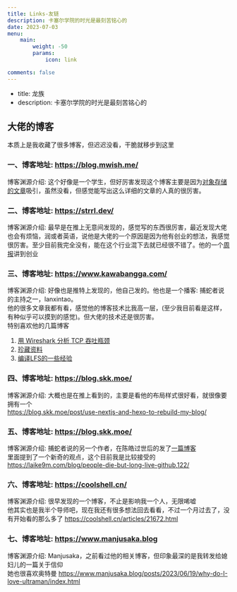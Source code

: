 ```yaml
---
title: Links-友链
description: 卡塞尔学院的时光是最刻苦铭心的
date: 2023-07-03
menu:
    main: 
        weight: -50
        params:
            icon: link

comments: false
---
```


- title: 龙族
- description: 卡塞尔学院的时光是最刻苦铭心的

## 大佬的博客

本质上是我收藏了很多博客，但迟迟没看，干脆就移步到这里

### 一、博客地址: https://blog.mwish.me/

博客渊源介绍: 这个好像是一个学生，但好厉害发现这个博客主要是因为[对象存储的文章](https://blog.mwish.me/2022/11/24/SOSP-11-Windows-Azure-Storage/#Introduction)吸引，虽然没看，但感觉能写出这么详细的文章的人真的很厉害。

### 二、博客地址: https://strrl.dev/

博客渊源介绍: 最早是在推上无意间发现的，感觉写的东西很厉害，最近发现大佬也会有烦恼，润或者英语，说他是大佬的一个原因是因为他有创业的想法，我感觉很厉害。至少目前我完全没有，能在这个行业混下去就已经很不错了。他的一个[周报](https://strrl.dev/post/weekly-report/2022/52-2022%E6%80%BB%E7%BB%93/)讲到创业

### 三、博客地址: https://www.kawabangga.com/

博客渊源介绍: 好像也是推特上发现的，他自己发的。他也是一个播客: 捕蛇者说 的主持之一，lanxintao。\
他的很多文章我都有看，感觉他的博客技术比我高一层，(至少我目前看是这样，有种似乎可以摸到的感觉)。但大佬的技术还是很厉害。 \
特别喜欢他的几篇博客
1. [用 Wireshark 分析 TCP 吞吐瓶颈](https://www.kawabangga.com/posts/4794)
2. [珍藏资料](https://www.kawabangga.com/collection)
3. [编译LFS的一些经验](https://www.kawabangga.com/posts/3773)

### 四、博客地址: https://blog.skk.moe/

博客渊源介绍: 大概也是在推上看到的，主要是看他的布局样式很好看，就很像要拥有一个 \
https://blog.skk.moe/post/use-nextjs-and-hexo-to-rebuild-my-blog/


### 五、博客地址: https://blog.skk.moe/

博客渊源介绍: 捕蛇者说的另一个作者，在陈皓过世后的发了[一篇博客](https://laike9m.com/blog/rip-chen-hao,147/) \
里面提到了一个新奇的观点，这个目前我是比较接受的 https://laike9m.com/blog/people-die-but-long-live-github,122/

### 六、博客地址: https://coolshell.cn/

博客渊源介绍: 很早发现的一个博客，不止是影响我一个人，无限唏嘘 \
他其实也是我半个导师吧，现在我还有很多想法回去看看，不过一个月过去了，没有开始看的那么多了 https://coolshell.cn/articles/21672.html

### 七、博客地址: https://www.manjusaka.blog

博客渊源介绍: Manjusaka，之前看过他的相关博客，但印象最深的是我转发给媳妇儿的一篇关于信仰 \
她也很喜欢奥特曼 https://www.manjusaka.blog/posts/2023/06/19/why-do-I-love-ultraman/index.html